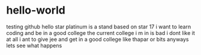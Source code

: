 # hello-world
testing github
hello 
star platinum is a stand based on star 17 
i want to learn coding and be in a good college 
the current college i m in is bad 
i dont like it at all
i ant to give jee and get in a good college
like thapar or bits 
anyways lets see what happens

